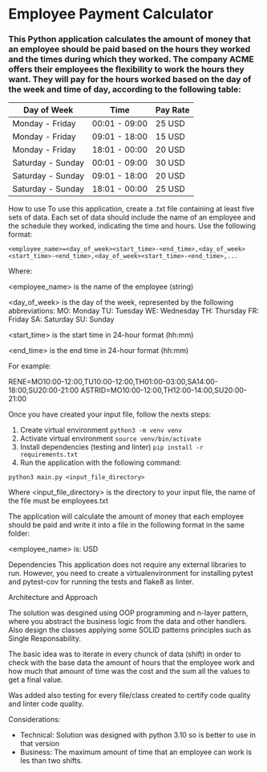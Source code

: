 # Employee Payment Calculator

### This Python application calculates the amount of money that an employee should be paid based on the hours they worked and the times during which they worked. The company ACME offers their employees the flexibility to work the hours they want. They will pay for the hours worked based on the day of the week and time of day, according to the following table:

| Day of Week | Time | Pay Rate |
| --- | --- | --- |
| Monday - Friday | 00:01 - 09:00 | 25 USD |
| Monday - Friday | 09:01 - 18:00 | 15 USD |
| Monday - Friday | 18:01 - 00:00 | 20 USD |
| Saturday - Sunday | 00:01 - 09:00 | 30 USD |
| Saturday - Sunday | 09:01 - 18:00 | 20 USD |
| Saturday - Sunday | 18:01 - 00:00 | 25 USD |

How to use
To use this application, create a .txt file containing at least five sets of data. Each set of data should include the name of an employee and the schedule they worked, indicating the time and hours. Use the following format:

```
<employee_name>=<day_of_week><start_time>-<end_time>,<day_of_week><start_time>-<end_time>,<day_of_week><start_time>-<end_time>,...
```
Where:

<employee_name> is the name of the employee (string)

<day_of_week> is the day of the week, represented by the following abbreviations:
MO: Monday
TU: Tuesday
WE: Wednesday
TH: Thursday
FR: Friday
SA: Saturday
SU: Sunday

<start_time> is the start time in 24-hour format (hh:mm)

<end_time> is the end time in 24-hour format (hh:mm)

For example:

RENE=MO10:00-12:00,TU10:00-12:00,TH01:00-03:00,SA14:00-18:00,SU20:00-21:00
ASTRID=MO10:00-12:00,TH12:00-14:00,SU20:00-21:00

Once you have created your input file, follow the nexts steps:
1. Create virtual environment ```python3 -m venv venv ```
2. Activate virtual environment ```source venv/bin/activate```
3. Install dependencies (testing and linter) ```pip install -r requirements.txt```
4. Run the application with the following command:
```
python3 main.py <input_file_directory>
```

Where <input_file_directory> is the directory to your input file, the name of the file must be employees.txt

The application will calculate the amount of money that each employee should be paid and write it into a file in the following format in the same folder:

<employee_name> is: <amount> USD

Dependencies
This application does not require any external libraries to run. However, you need to create a virtualenvironment for installing pytest and pytest-cov for running the tests and flake8 as linter. 

Architecture and Approach

The solution was desgined using OOP programming and n-layer pattern, where you abstract the business logic from the data and other handlers. Also design the classes applying some SOLID patterns principles such as Single Responsability.

The basic idea was to iterate in every chunck of data (shift) in order to check with the base data the amount of hours that the employee work and how much that amount of time was the cost and the sum all the values to get a final value.

Was added also testing for every file/class created to certify code quality and linter code quality.

Considerations:
- Technical:
  Solution was designed with python 3.10 so is better to use in that version
- Business:
  The maximum amount of time that an employee can work is les than two shifts.
